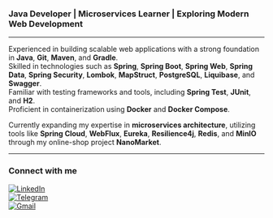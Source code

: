 ### **Java Developer | Microservices Learner | Exploring Modern Web Development**  

---

Experienced in building scalable web applications with a strong foundation in **Java**, **Git**, **Maven**, and **Gradle**.  
Skilled in technologies such as **Spring**, **Spring Boot**, **Spring Web**, **Spring Data**, **Spring Security**, **Lombok**, **MapStruct**, **PostgreSQL**, **Liquibase**, and **Swagger**.  
Familiar with testing frameworks and tools, including **Spring Test**, **JUnit**, and **H2**.  
Proficient in containerization using **Docker** and **Docker Compose**.  

Currently expanding my expertise in **microservices architecture**, utilizing tools like **Spring Cloud**, **WebFlux**, **Eureka**, **Resilience4j**, **Redis**, and **MinIO** through my online-shop project **NanoMarket**.  

---

### Connect with me 

[![LinkedIn](https://img.shields.io/badge/LinkedIn-0077B5?style=for-the-badge&logo=linkedin&logoColor=white)](https://www.linkedin.com/in/kirill-rylov)  
[![Telegram](https://img.shields.io/badge/Telegram-2CA5E0?style=for-the-badge&logo=telegram&logoColor=white)](https://t.me/K_Rylov)  
[![Gmail](https://img.shields.io/badge/Gmail-D14836?style=for-the-badge&logo=gmail&logoColor=white)](mailto:rylov.k@gmail.com)  

